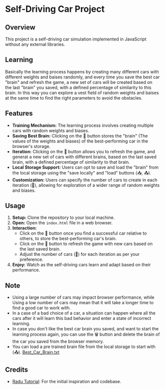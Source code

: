 # Self-Driving Car Project

## Overview
This project is a self-driving car simulation implemented in JavaScript without any external libraries.

## Learning
Basically the learning process happens by creating many different cars with different weights and baises randomly,
and every time you save the best car "brain" and refresh the game, a new set of cars will be created based on the last "brain" you saved, with a defined percentage of similarity to this brain.
In this way you can explore a vest field of random weights and baises at the same time to find the right parameters to avoid the obstacles.

## Features
- **Training Mechanism:** The learning process involves creating multiple cars with random weights and biases.
- **Saving Best Brain:** Clicking on the 💾 button stores the "brain" (The values ​​of the weights and biases) of the best-performing car in the browser's storage.
- **Iteration:** Clicking on the 🔂 button allows you to refresh the game, and generat a new set of cars with different brains, based on the last saved brain, with a defined percentage of similarity to that brain.
- **Local Storage Support:** Users can opt to save and load the "brain" from the local storage using the "save locally" and "load" buttons (📥, 📤).
- **Customization:** Users can specify the number of cars to create in each iteration (🚗), allowing for exploration of a wider range of random weights and biases.

## Usage
1. **Setup:** Clone the repository to your local machine.
2. **Open:** Open the `index.html` file in a web browser.
3. **Interaction:**
   - Click on the 💾 button once you find a successful car relative to others, to store the best-performing car's brain.
   - Click on the 🔂 button to refresh the game with new cars based on the last saved brain.
   - Adjust the number of cars (🚗) for each iteration as per your preference.
4. **Enjoy:** Watch as the self-driving cars learn and adapt based on their performance.

## Note
- Using a large number of cars may impact browser performance, while Using a low number of cars may mean that it will take a longer time to find a good car to work with.
- In a case of a bad choice of a car, a situation can happen where all the cars after it will learn this bad behavior and enter a state of incorrect learning.
- In case you don't like the best car brain you saved, and want to start the learning process again, you can use the 🗑️ button and delete the brain of the car you saved from the browser memory.
- You can load a pre trained brain file from the local storage to start with (📤). 
[Best_Car_Brain.txt](https://github.com/OmerZo/Self-Driving-Car/files/14812640/Best_Car_Brain.txt)

## Credits
- [Radu Tutorial](https://www.youtube.com/playlist?list=PLB0Tybl0UNfYoJE7ZwsBQoDIG4YN9ptyY): For the initial inspiration and codebase.
